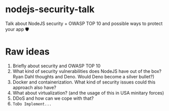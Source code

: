 # nodejs-security-talk
Talk about NodeJS security + OWASP TOP 10 and possible ways to protect your app 🛡️

# Raw ideas

1. Briefly about security and OWASP TOP 10
2. What kind of security vulnerabilities does NodeJS have out of the box? Ryan Dahl thoughts and Deno. Would Deno become a silver bullet?)
3. Docker and containerization. What kind of security issues could this approach also have?
4. What about virtualization? (and the usage of this in USA minitary forces)
5. DDoS and how can we cope with that?
6. `ToDo Implement...`

